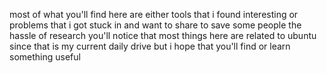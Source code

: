 most of what you'll find here are either tools that i found interesting or problems that i got stuck in and want to share to save some people the hassle of research
you'll notice that most things here are related to ubuntu since that is my current daily drive but i hope that you'll find or learn something useful
